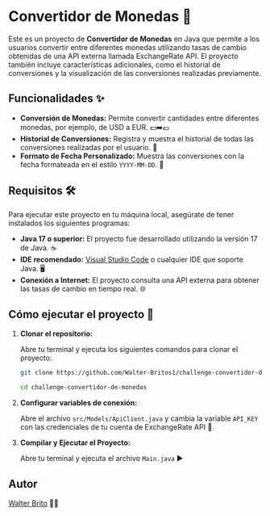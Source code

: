 # Convertidor de Monedas 💱

Este es un proyecto de **Convertidor de Monedas** en Java que permite a los usuarios convertir entre diferentes monedas utilizando tasas de cambio obtenidas de una API externa llamada ExchangeRate API. El proyecto también incluye características adicionales, como el historial de conversiones y la visualización de las conversiones realizadas previamente.

## Funcionalidades ✨

- **Conversión de Monedas:** Permite convertir cantidades entre diferentes monedas, por ejemplo, de USD a EUR. 💵➡️💶
- **Historial de Conversiones:** Registra y muestra el historial de todas las conversiones realizadas por el usuario. 📜
- **Formato de Fecha Personalizado:** Muestra las conversiones con la fecha formateada en el estilo `YYYY-MM-DD`. 📅

## Requisitos 🛠️

Para ejecutar este proyecto en tu máquina local, asegúrate de tener instalados los siguientes programas:

- **Java 17 o superior:** El proyecto fue desarrollado utilizando la versión 17 de Java. ☕
- **IDE recomendado:** [Visual Studio Code](https://code.visualstudio.com/) o cualquier IDE que soporte Java. 🖥️
- **Conexión a Internet:** El proyecto consulta una API externa para obtener las tasas de cambio en tiempo real. 🌐

## Cómo ejecutar el proyecto 🚀

1. **Clonar el repositorio:**

   Abre tu terminal y ejecuta los siguientes comandos para clonar el proyecto:

   ```bash
   git clone https://github.com/Walter-Britos1/challenge-convertidor-de-monedas

   cd challenge-convertidor-de-monedas

   ```

2. **Configurar variables de conexión:**

   Abre el archivo `src/Models/ApiClient.java` y cambia la variable `API_KEY` con las credenciales de tu cuenta de ExchangeRate API 🔑.

3. **Compilar y Ejecutar el Proyecto:**

   Abre tu terminal y ejecuta el archivo `Main.java` ▶️
 

## Autor

[Walter Brito](https://github.com/Walter-Britos1) 👨‍💻
